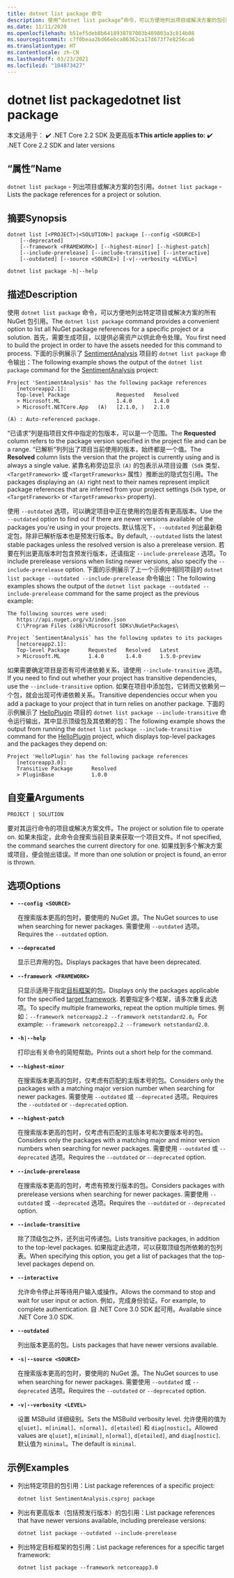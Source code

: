 ```yaml
---
title: dotnet list package 命令
description: 使用“dotnet list package”命令，可以方便地列出项目或解决方案的包引用。
ms.date: 11/11/2020
ms.openlocfilehash: b51ef5deb8b6418938787003b409803a3c814b08
ms.sourcegitcommit: c7f0beaa2bd66ebca86362ca17d673f7e8256ca6
ms.translationtype: HT
ms.contentlocale: zh-CN
ms.lasthandoff: 03/23/2021
ms.locfileid: "104873427"
---
```

# <a name="dotnet-list-package"></a><span data-ttu-id="5f5b7-103">dotnet list package</span><span class="sxs-lookup"><span data-stu-id="5f5b7-103">dotnet list package</span></span>

<span data-ttu-id="5f5b7-104">本文适用于： ✔️ .NET Core 2.2 SDK 及更高版本</span><span class="sxs-lookup"><span data-stu-id="5f5b7-104">**This article applies to:** ✔️ .NET Core 2.2 SDK and later versions</span></span>

## <a name="name"></a><span data-ttu-id="5f5b7-105">“属性”</span><span class="sxs-lookup"><span data-stu-id="5f5b7-105">Name</span></span>

<span data-ttu-id="5f5b7-106">`dotnet list package` - 列出项目或解决方案的包引用。</span><span class="sxs-lookup"><span data-stu-id="5f5b7-106">`dotnet list package` - Lists the package references for a project or solution.</span></span>

## <a name="synopsis"></a><span data-ttu-id="5f5b7-107">摘要</span><span class="sxs-lookup"><span data-stu-id="5f5b7-107">Synopsis</span></span>

```dotnetcli
dotnet list [<PROJECT>|<SOLUTION>] package [--config <SOURCE>]
    [--deprecated]
    [--framework <FRAMEWORK>] [--highest-minor] [--highest-patch]
    [--include-prerelease] [--include-transitive] [--interactive]
    [--outdated] [--source <SOURCE>] [-v|--verbosity <LEVEL>]

dotnet list package -h|--help
```

## <a name="description"></a><span data-ttu-id="5f5b7-108">描述</span><span class="sxs-lookup"><span data-stu-id="5f5b7-108">Description</span></span>

<span data-ttu-id="5f5b7-109">使用 `dotnet list package` 命令，可以方便地列出特定项目或解决方案的所有 NuGet 包引用。</span><span class="sxs-lookup"><span data-stu-id="5f5b7-109">The `dotnet list package` command provides a convenient option to list all NuGet package references for a specific project or a solution.</span></span> <span data-ttu-id="5f5b7-110">首先，需要生成项目，以提供必需资产以供此命令处理。</span><span class="sxs-lookup"><span data-stu-id="5f5b7-110">You first need to build the project in order to have the assets needed for this command to process.</span></span> <span data-ttu-id="5f5b7-111">下面的示例展示了 [SentimentAnalysis](https://github.com/dotnet/samples/tree/main/machine-learning/tutorials/SentimentAnalysis) 项目的 `dotnet list package` 命令输出：</span><span class="sxs-lookup"><span data-stu-id="5f5b7-111">The following example shows the output of the `dotnet list package` command for the [SentimentAnalysis](https://github.com/dotnet/samples/tree/main/machine-learning/tutorials/SentimentAnalysis) project:</span></span>

```output
Project 'SentimentAnalysis' has the following package references
   [netcoreapp2.1]:
   Top-level Package               Requested   Resolved
   > Microsoft.ML                  1.4.0       1.4.0
   > Microsoft.NETCore.App   (A)   [2.1.0, )   2.1.0

(A) : Auto-referenced package.
```

<span data-ttu-id="5f5b7-112">“已请求”列是指项目文件中指定的包版本，可以是一个范围。</span><span class="sxs-lookup"><span data-stu-id="5f5b7-112">The **Requested** column refers to the package version specified in the project file and can be a range.</span></span> <span data-ttu-id="5f5b7-113">“已解析”列列出了项目当前使用的版本，始终都是一个值。</span><span class="sxs-lookup"><span data-stu-id="5f5b7-113">The **Resolved** column lists the version that the project is currently using and is always a single value.</span></span> <span data-ttu-id="5f5b7-114">紧靠名称旁边显示 `(A)` 的包表示从项目设置（`Sdk` 类型、`<TargetFramework>` 或 `<TargetFrameworks>` 属性）推断出的隐式包引用。</span><span class="sxs-lookup"><span data-stu-id="5f5b7-114">The packages displaying an `(A)` right next to their names represent implicit package references that are inferred from your project settings (`Sdk` type, or `<TargetFramework>` or `<TargetFrameworks>` property).</span></span>

<span data-ttu-id="5f5b7-115">使用 `--outdated` 选项，可以确定项目中正在使用的包是否有更高版本。</span><span class="sxs-lookup"><span data-stu-id="5f5b7-115">Use the `--outdated` option to find out if there are newer versions available of the packages you're using in your projects.</span></span> <span data-ttu-id="5f5b7-116">默认情况下，`--outdated` 列出最新稳定包，除非已解析版本也是预发行版本。</span><span class="sxs-lookup"><span data-stu-id="5f5b7-116">By default, `--outdated` lists the latest stable packages unless the resolved version is also a prerelease version.</span></span> <span data-ttu-id="5f5b7-117">若要在列出更高版本时包含预发行版本，还请指定 `--include-prerelease` 选项。</span><span class="sxs-lookup"><span data-stu-id="5f5b7-117">To include prerelease versions when listing newer versions, also specify the `--include-prerelease` option.</span></span> <span data-ttu-id="5f5b7-118">下面的示例展示了上一个示例中相同项目的 `dotnet list package --outdated --include-prerelease` 命令输出：</span><span class="sxs-lookup"><span data-stu-id="5f5b7-118">The following examples shows the output of the `dotnet list package --outdated --include-prerelease` command for the same project as the previous example:</span></span>

```output
The following sources were used:
   https://api.nuget.org/v3/index.json
   C:\Program Files (x86)\Microsoft SDKs\NuGetPackages\

Project `SentimentAnalysis` has the following updates to its packages
   [netcoreapp2.1]:
   Top-level Package      Requested   Resolved   Latest
   > Microsoft.ML         1.4.0       1.4.0      1.5.0-preview
```

<span data-ttu-id="5f5b7-119">如果需要确定项目是否有可传递依赖关系，请使用 `--include-transitive` 选项。</span><span class="sxs-lookup"><span data-stu-id="5f5b7-119">If you need to find out whether your project has transitive dependencies, use the `--include-transitive` option.</span></span> <span data-ttu-id="5f5b7-120">如果在项目中添加包，它转而又依赖另一个包，就会出现可传递依赖关系。</span><span class="sxs-lookup"><span data-stu-id="5f5b7-120">Transitive dependencies occur when you add a package to your project that in turn relies on another package.</span></span> <span data-ttu-id="5f5b7-121">下面的示例展示了 [HelloPlugin](https://github.com/dotnet/samples/tree/main/core/extensions/AppWithPlugin/HelloPlugin) 项目的 `dotnet list package --include-transitive` 命令运行输出，其中显示顶级包及其依赖的包：</span><span class="sxs-lookup"><span data-stu-id="5f5b7-121">The following example shows the output from running the `dotnet list package --include-transitive` command for the [HelloPlugin](https://github.com/dotnet/samples/tree/main/core/extensions/AppWithPlugin/HelloPlugin) project, which displays top-level packages and the packages they depend on:</span></span>

```output
Project 'HelloPlugin' has the following package references
   [netcoreapp3.0]:
   Transitive Package      Resolved
   > PluginBase            1.0.0
```

## <a name="arguments"></a><span data-ttu-id="5f5b7-122">自变量</span><span class="sxs-lookup"><span data-stu-id="5f5b7-122">Arguments</span></span>

`PROJECT | SOLUTION`

<span data-ttu-id="5f5b7-123">要对其运行命令的项目或解决方案文件。</span><span class="sxs-lookup"><span data-stu-id="5f5b7-123">The project or solution file to operate on.</span></span> <span data-ttu-id="5f5b7-124">如果未指定，此命令会搜索当前目录来获取一个项目文件。</span><span class="sxs-lookup"><span data-stu-id="5f5b7-124">If not specified, the command searches the current directory for one.</span></span> <span data-ttu-id="5f5b7-125">如果找到多个解决方案或项目，便会抛出错误。</span><span class="sxs-lookup"><span data-stu-id="5f5b7-125">If more than one solution or project is found, an error is thrown.</span></span>

## <a name="options"></a><span data-ttu-id="5f5b7-126">选项</span><span class="sxs-lookup"><span data-stu-id="5f5b7-126">Options</span></span>

- **`--config <SOURCE>`**

  <span data-ttu-id="5f5b7-127">在搜索版本更高的包时，要使用的 NuGet 源。</span><span class="sxs-lookup"><span data-stu-id="5f5b7-127">The NuGet sources to use when searching for newer packages.</span></span> <span data-ttu-id="5f5b7-128">需要使用 `--outdated` 选项。</span><span class="sxs-lookup"><span data-stu-id="5f5b7-128">Requires the `--outdated` option.</span></span>

- **`--deprecated`**

  <span data-ttu-id="5f5b7-129">显示已弃用的包。</span><span class="sxs-lookup"><span data-stu-id="5f5b7-129">Displays packages that have been deprecated.</span></span>

- **`--framework <FRAMEWORK>`**

  <span data-ttu-id="5f5b7-130">只显示适用于指定[目标框架](../../standard/frameworks.md)的包。</span><span class="sxs-lookup"><span data-stu-id="5f5b7-130">Displays only the packages applicable for the specified [target framework](../../standard/frameworks.md).</span></span> <span data-ttu-id="5f5b7-131">若要指定多个框架，请多次重复此选项。</span><span class="sxs-lookup"><span data-stu-id="5f5b7-131">To specify multiple frameworks, repeat the option multiple times.</span></span> <span data-ttu-id="5f5b7-132">例如：`--framework netcoreapp2.2 --framework netstandard2.0`。</span><span class="sxs-lookup"><span data-stu-id="5f5b7-132">For example: `--framework netcoreapp2.2 --framework netstandard2.0`.</span></span>

- **`-h|--help`**

  <span data-ttu-id="5f5b7-133">打印出有关命令的简短帮助。</span><span class="sxs-lookup"><span data-stu-id="5f5b7-133">Prints out a short help for the command.</span></span>

- **`--highest-minor`**

  <span data-ttu-id="5f5b7-134">在搜索版本更高的包时，仅考虑有匹配的主版本号的包。</span><span class="sxs-lookup"><span data-stu-id="5f5b7-134">Considers only the packages with a matching major version number when searching for newer packages.</span></span> <span data-ttu-id="5f5b7-135">需要使用 `--outdated` 或 `--deprecated` 选项。</span><span class="sxs-lookup"><span data-stu-id="5f5b7-135">Requires the `--outdated` or `--deprecated` option.</span></span>

- **`--highest-patch`**

  <span data-ttu-id="5f5b7-136">在搜索版本更高的包时，仅考虑有匹配的主版本号和次要版本号的包。</span><span class="sxs-lookup"><span data-stu-id="5f5b7-136">Considers only the packages with a matching major and minor version numbers when searching for newer packages.</span></span> <span data-ttu-id="5f5b7-137">需要使用 `--outdated` 或 `--deprecated` 选项。</span><span class="sxs-lookup"><span data-stu-id="5f5b7-137">Requires the `--outdated` or `--deprecated` option.</span></span>

- **`--include-prerelease`**

  <span data-ttu-id="5f5b7-138">在搜索版本更高的包时，考虑有预发行版本的包。</span><span class="sxs-lookup"><span data-stu-id="5f5b7-138">Considers packages with prerelease versions when searching for newer packages.</span></span> <span data-ttu-id="5f5b7-139">需要使用 `--outdated` 或 `--deprecated` 选项。</span><span class="sxs-lookup"><span data-stu-id="5f5b7-139">Requires the `--outdated` or `--deprecated` option.</span></span>

- **`--include-transitive`**

  <span data-ttu-id="5f5b7-140">除了顶级包之外，还列出可传递包。</span><span class="sxs-lookup"><span data-stu-id="5f5b7-140">Lists transitive packages, in addition to the top-level packages.</span></span> <span data-ttu-id="5f5b7-141">如果指定此选项，可以获取顶级包所依赖的包列表。</span><span class="sxs-lookup"><span data-stu-id="5f5b7-141">When specifying this option, you get a list of packages that the top-level packages depend on.</span></span>

- **`--interactive`**

  <span data-ttu-id="5f5b7-142">允许命令停止并等待用户输入或操作。</span><span class="sxs-lookup"><span data-stu-id="5f5b7-142">Allows the command to stop and wait for user input or action.</span></span> <span data-ttu-id="5f5b7-143">例如，完成身份验证。</span><span class="sxs-lookup"><span data-stu-id="5f5b7-143">For example, to complete authentication.</span></span> <span data-ttu-id="5f5b7-144">自 .NET Core 3.0 SDK 起可用。</span><span class="sxs-lookup"><span data-stu-id="5f5b7-144">Available since .NET Core 3.0 SDK.</span></span>

- **`--outdated`**

  <span data-ttu-id="5f5b7-145">列出版本更高的包。</span><span class="sxs-lookup"><span data-stu-id="5f5b7-145">Lists packages that have newer versions available.</span></span>

- **`-s|--source <SOURCE>`**

  <span data-ttu-id="5f5b7-146">在搜索版本更高的包时，要使用的 NuGet 源。</span><span class="sxs-lookup"><span data-stu-id="5f5b7-146">The NuGet sources to use when searching for newer packages.</span></span> <span data-ttu-id="5f5b7-147">需要使用 `--outdated` 或 `--deprecated` 选项。</span><span class="sxs-lookup"><span data-stu-id="5f5b7-147">Requires the `--outdated` or `--deprecated` option.</span></span>

- **`-v|--verbosity <LEVEL>`**

  <span data-ttu-id="5f5b7-148">设置 MSBuild 详细级别。</span><span class="sxs-lookup"><span data-stu-id="5f5b7-148">Sets the MSBuild verbosity level.</span></span> <span data-ttu-id="5f5b7-149">允许使用的值为 `q[uiet]`、`m[inimal]`、`n[ormal]`、`d[etailed]` 和 `diag[nostic]`。</span><span class="sxs-lookup"><span data-stu-id="5f5b7-149">Allowed values are `q[uiet]`, `m[inimal]`, `n[ormal]`, `d[etailed]`, and `diag[nostic]`.</span></span> <span data-ttu-id="5f5b7-150">默认值为 `minimal`。</span><span class="sxs-lookup"><span data-stu-id="5f5b7-150">The default is `minimal`.</span></span>

## <a name="examples"></a><span data-ttu-id="5f5b7-151">示例</span><span class="sxs-lookup"><span data-stu-id="5f5b7-151">Examples</span></span>

- <span data-ttu-id="5f5b7-152">列出特定项目的包引用：</span><span class="sxs-lookup"><span data-stu-id="5f5b7-152">List package references of a specific project:</span></span>

  ```dotnetcli
  dotnet list SentimentAnalysis.csproj package
  ```

- <span data-ttu-id="5f5b7-153">列出有更高版本（包括预发行版本）的包引用：</span><span class="sxs-lookup"><span data-stu-id="5f5b7-153">List package references that have newer versions available, including prerelease versions:</span></span>

  ```dotnetcli
  dotnet list package --outdated --include-prerelease
  ```

- <span data-ttu-id="5f5b7-154">列出特定目标框架的包引用：</span><span class="sxs-lookup"><span data-stu-id="5f5b7-154">List package references for a specific target framework:</span></span>

  ```dotnetcli
  dotnet list package --framework netcoreapp3.0
  ```

